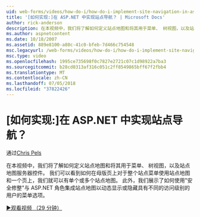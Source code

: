 ```yaml
---
uid: web-forms/videos/how-do-i/how-do-i-implement-site-navigation-in-aspnet
title: '[如何实现:]在 ASP.NET 中实现站点导航？ | Microsoft Docs'
author: rick-anderson
description: 在本视频中，我们将了解如何定义站点地图和将其用于菜单、 树视图，以及站点地图服务器控件。 我们将了解如何在母版页上使用 sitemap...
ms.author: aspnetcontent
ms.date: 10/18/2007
ms.assetid: 889e8100-a80c-41c0-bfeb-7d466c754548
msc.legacyurl: /web-forms/videos/how-do-i/how-do-i-implement-site-navigation-in-aspnet
msc.type: video
ms.openlocfilehash: 1995ce735698f0c7827e2721c07c1d98922a7ba3
ms.sourcegitcommit: b28cd0313af316c051c2ff8549865bff67f2fbb4
ms.translationtype: MT
ms.contentlocale: zh-CN
ms.lasthandoff: 07/05/2018
ms.locfileid: "37822426"
---
```

<a name="how-do-i-implement-site-navigation-in-aspnet"></a>[如何实现:]在 ASP.NET 中实现站点导航？
====================
通过[Chris Pels](https://twitter.com/chrispels)

在本视频中，我们将了解如何定义站点地图和将其用于菜单、 树视图，以及站点地图服务器控件。 我们可以看到如何在母版页上对于整个站点菜单使用站点地图和一个页上，我们就可以有单个或多个站点地图。 此外，我们展示了如何使用"安全修整"与 ASP.NET 角色集成站点地图以动态显示或隐藏具有不同的访问级别的用户的菜单选项。

[&#9654;观看视频 （29 分钟）](https://channel9.msdn.com/Blogs/ASP-NET-Site-Videos/how-do-i-implement-site-navigation-in-aspnet)
